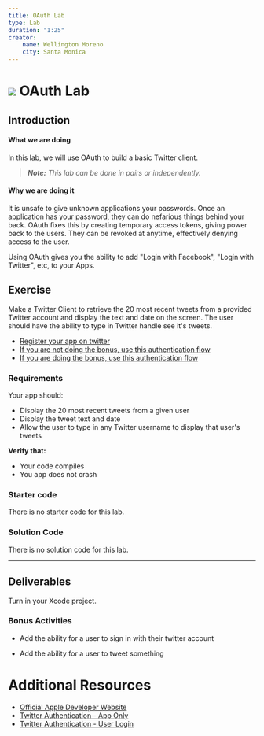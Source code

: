 ```yaml
---
title: OAuth Lab
type: Lab
duration: "1:25"
creator:
    name: Wellington Moreno
    city: Santa Monica
---
```


# ![](https://ga-dash.s3.amazonaws.com/production/assets/logo-9f88ae6c9c3871690e33280fcf557f33.png) OAuth Lab

## Introduction

#### What we are doing

In this lab, we will use OAuth to build a basic Twitter client.

> ***Note:*** _This lab can be done in pairs or independently._


#### Why we are doing it

It is unsafe to give unknown applications your passwords. Once an application has your password, they can do nefarious things
behind your back. OAuth fixes this by creating temporary access tokens, giving power back to the users. They can be
revoked at anytime, effectively denying access to the user.

Using OAuth gives you the ability to add "Login with Facebook", "Login with Twitter", etc, to your Apps.

## Exercise

Make a Twitter Client to retrieve the 20 most recent tweets from a provided Twitter account and display the text and date on the screen.
The user should have the ability to type in Twitter handle see it's tweets.

+ [Register your app on twitter](https://apps.twitter.com/)
+ [If you are not doing the bonus, use this authentication flow](https://dev.twitter.com/oauth/application-only)
+ [If you are doing the bonus, use this authentication flow](https://dev.twitter.com/web/sign-in/implementing)

### Requirements

Your app should:

+ Display the 20 most recent tweets from a given user
+ Display the tweet text and date
+ Allow the user to type in any Twitter username to display that user's tweets


**Verify that:**

+ Your code compiles
+ You app does not crash


### Starter code

There is no starter code for this lab.


### Solution Code

There is no solution code for this lab.

---

## Deliverables

Turn in your Xcode project.


### Bonus Activities

+ Add the ability for a user to sign in with their twitter account

+ Add the ability for a user to tweet something

# Additional Resources

+ [Official Apple Developer Website](https://developer.apple.com/library/ios/navigation/)
+ [Twitter Authentication - App Only](https://dev.twitter.com/oauth/application-only)
+ [Twitter Authentication - User Login](https://dev.twitter.com/web/sign-in/implementing)
